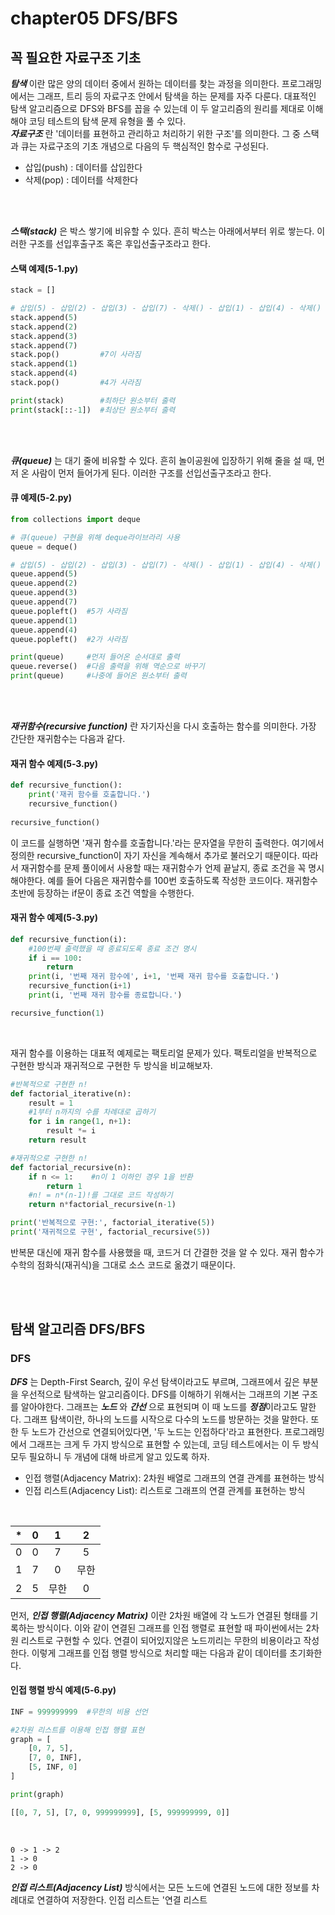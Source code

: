 # chapter05 DFS/BFS   
## 꼭 필요한 자료구조 기초   
***탐색*** 이란 많은 양의 데이터 중에서 원하는 데이터를 찾는 과정을 의미한다. 
프로그래밍에서는 그래프, 트리 등의 자료구조 안에서 탐색을 하는 문제를 자주 다룬다.
대표적인 탐색 알고리즘으로 DFS와 BFS를 꼽을 수 있는데 이 두 알고리즘의 원리를 제대로 이해해야 코딩 테스트의 탐색 문제 유형을 풀 수 있다.   
***자료구조*** 란 '데이터를 표현하고 관리하고 처리하기 위한 구조'를 의미한다. 
그 중 스택과 큐는 자료구조의 기초 개념으로 다음의 두 핵심적인 함수로 구성된다.
- 삽입(push) : 데이터를 삽입한다
- 삭제(pop) : 데이터를 삭제한다

<br/>
<br/>

***스택(stack)*** 은 박스 쌓기에 비유할 수 있다.
흔히 박스는 아래에서부터 위로 쌓는다.
이러한 구조를 선입후출구조 혹은 후입선출구조라고 한다.   

   
#### 스택 예제(5-1.py)
```python
stack = []

# 삽입(5) - 삽입(2) - 삽입(3) - 삽입(7) - 삭제() - 삽입(1) - 삽입(4) - 삭제()
stack.append(5)
stack.append(2)
stack.append(3)
stack.append(7)
stack.pop()         #7이 사라짐
stack.append(1)
stack.append(4)
stack.pop()         #4가 사라짐

print(stack)        #최하단 원소부터 출력
print(stack[::-1])  #최상단 원소부터 출력
```

<br/>
<br/>

***큐(queue)*** 는 대기 줄에 비유할 수 있다.
흔히 놀이공원에 입장하기 위해 줄을 설 때, 먼저 온 사람이 먼저 들어가게 된다.
이러한 구조를 선입선출구조라고 한다.

#### 큐 예제(5-2.py)
```python
from collections import deque

# 큐(queue) 구현을 위해 deque라이브라리 사용
queue = deque()

# 삽입(5) - 삽입(2) - 삽입(3) - 삽입(7) - 삭제() - 삽입(1) - 삽입(4) - 삭제()
queue.append(5)
queue.append(2)
queue.append(3)
queue.append(7)
queue.popleft()  #5가 사라짐
queue.append(1)
queue.append(4)
queue.popleft()  #2가 사라짐

print(queue)     #먼저 들어온 순서대로 출력
queue.reverse()  #다음 출력을 위해 역순으로 바꾸기
print(queue)     #나중에 들어온 원소부터 출력
````

<br/>
<br/>

***재귀함수(recursive function)*** 란 자기자신을 다시 호출하는 함수를 의미한다.
가장 간단한 재귀함수는 다음과 같다.

#### 재귀 함수 예제(5-3.py)
```python
def recursive_function():
    print('재귀 함수를 호출합니다.')
    recursive_function()
    
recursive_function()
````

이 코드를 실행하면 '재귀 함수를 호출합니다.'라는 문자열을 무한히 출력한다. 
여기에서 정의한 recursive_function이 자기 자신을 계속해서 추가로 불러오기 때문이다.
따라서 재귀함수를 문제 풀이에서 사용할 때는 재귀함수가 언제 끝날지, 종료 조건을 꼭 명시해야한다.
예를 들어 다음은 재귀함수를 100번 호출하도록 작성한 코드이다.
재귀함수 초반에 등장하는 if문이 종료 조건 역할을 수행한다.

#### 재귀 함수 예제(5-3.py)
```python
def recursive_function(i):
    #100번째 출력했을 때 종료되도록 종료 조건 명시
    if i == 100:
        return
    print(i, '번째 재귀 함수에', i+1, '번째 재귀 함수를 호출합니다.')
    recursive_function(i+1)
    print(i, '번째 재귀 함수를 종료합니다.')

recursive_function(1)
```

<br/>

재귀 함수를 이용하는 대표적 예제로는 팩토리얼 문제가 있다.
팩토리얼을 반복적으로 구현한 방식과 재귀적으로 구현한 두 방식을 비교해보자.
```python
#반복적으로 구현한 n!
def factorial_iterative(n):
    result = 1
    #1부터 n까지의 수를 차례대로 곱하기
    for i in range(1, n+1):
        result *= i
    return result

#재귀적으로 구현한 n!
def factorial_recursive(n):
    if n <= 1:    #n이 1 이하인 경우 1을 반환
        return 1
    #n! = n*(n-1)!를 그대로 코드 작성하기
    return n*factorial_recursive(n-1)

print('반복적으로 구현:', factorial_iterative(5))
print('재귀적으로 구현', factorial_recursive(5))
````
반복문 대신에 재귀 함수를 사용했을 때, 코드거 더 간결한 것을 알 수 있다.
재귀 함수가 수학의 점화식(재귀식)을 그대로 소스 코드로 옮겼기 때문이다.

<br/>
<br/>

## 탐색 알고리즘 DFS/BFS

### DFS
***DFS*** 는 Depth-First Search, 깊이 우선 탐색이라고도 부르며, 그래프에서 깊은 부분을 우선적으로 탐색하는 알고리즘이다.
DFS를 이해하기 위해서는 그래프의 기본 구조를 알아야한다.
그래프는 ***노드*** 와 ***간선*** 으로 표현되며 이 때 노드를 ***정점***이라고도 말한다.
그래프 탐색이란, 하나의 노드를 시작으로 다수의 노드를 방문하는 것을 말한다.
또한 두 노드가 간선으로 연결되어있다면, '두 노드는 인접하다'라고 표현한다.
프로그래밍에서 그래프는 크게 두 가지 방식으로 표현할 수 있는데, 코딩 테스트에서는 이 두 방식 모두 필요하니 두 개념에 대해 바르게 알고 있도록 하자.

 - 인접 행렬(Adjacency Matrix): 2차원 배열로 그래프의 연결 관계를 표현하는 방식
 - 인접 리스트(Adjacency List): 리스트로 그래프의 연결 관계를 표현하는 방식

<br/>

|  *  |  0  |  1  |  2  |
|:---:|:---:|:---:|:---:|
|  0  |  0  |  7  |  5  |
|  1  |  7  |  0  | 무한 |
|  2  |  5  | 무한 |  0  | 
 
먼저, ***인접 행렬(Adjacency Matrix)*** 이란 2차원 배열에 각 노드가 연결된 형태를 기록하는 방식이다.
이와 같이 연결된 그래프를 인접 행렬로 표현할 때 파이썬에서는 2차원 리스트로 구현할 수 있다.
연결이 되어있지않은 노드끼리는 무한의 비용이라고 작성한다.
이렇게 그래프를 인접 행렬 방식으로 처리할 때는 다음과 같이 데이터를 초기화한다.

#### 인접 행렬 방식 예제(5-6.py)
```python
INF = 999999999  #무한의 비용 선언

#2차원 리스트를 이용해 인접 행렬 표현
graph = [
    [0, 7, 5],
    [7, 0, INF],
    [5, INF, 0]
]

print(graph)
```

```python
[[0, 7, 5], [7, 0, 999999999], [5, 999999999, 0]]
```

<br/>

```
0 -> 1 -> 2
1 -> 0
2 -> 0
```

***인접 리스트(Adjacency List)*** 방식에서는 모든 노드에 연결된 노드에 대한 정보를 차례대로 연결하여 저장한다.
인접 리스트는 '연결 리스트
